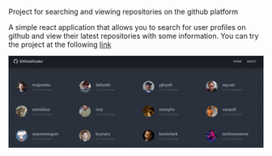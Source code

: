 Project for searching and viewing repositories on the github platform

A simple react application that allows you to search for user profiles on github and view their latest repositories with some information. You can try the project at the following <a href='https://github-finder-three-green.vercel.app/'>link</a>

<img align="" alt="PNG" src="https://github.com/i-doshechnikow/github-finder/blob/master/demonstration/finder.png"  />
